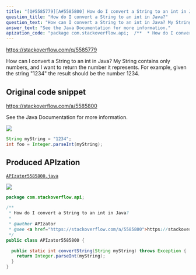 ```yaml
---
title: "[Q#5585779][A#5585800] How do I convert a String to an int in Java?"
question_title: "How do I convert a String to an int in Java?"
question_text: "How can I convert a String to an int in Java? My String contains only numbers, and I want to return the number it represents. For example, given the string \"1234\" the result should be the number 1234."
answer_text: "See the Java Documentation for more information."
apization_code: "package com.stackoverflow.api;  /**  * How do I convert a String to an int in Java?  *  * @author APIzator  * @see <a href=\"https://stackoverflow.com/a/5585800\">https://stackoverflow.com/a/5585800</a>  */ public class APIzator5585800 {    public static int convertString(String myString) throws Exception {     return Integer.parseInt(myString);   } }"
---
```


https://stackoverflow.com/q/5585779

How can I convert a String to an int in Java?
My String contains only numbers, and I want to return the number it represents.
For example, given the string &quot;1234&quot; the result should be the number 1234.



## Original code snippet

https://stackoverflow.com/a/5585800

See the Java Documentation for more information.

<div class="code-logo"><img src="/stackoverflow.png" /></div>

```java
String myString = "1234";
int foo = Integer.parseInt(myString);
```

## Produced APIzation

[`APIzator5585800.java`](https://github.com/pasqualesalza/apization-temp/raw/main/data/search/APIzator5585800.java)

<div class="code-logo"><img src="/apizator.png" /></div>

```java
package com.stackoverflow.api;

/**
 * How do I convert a String to an int in Java?
 *
 * @author APIzator
 * @see <a href="https://stackoverflow.com/a/5585800">https://stackoverflow.com/a/5585800</a>
 */
public class APIzator5585800 {

  public static int convertString(String myString) throws Exception {
    return Integer.parseInt(myString);
  }
}

```